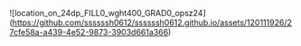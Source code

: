 ![location_on_24dp_FILL0_wght400_GRAD0_opsz24]
(https://github.com/ssssssh0612/ssssssh0612.github.io/assets/120111926/27cfe58a-a439-4e52-9873-3903d661a366)
